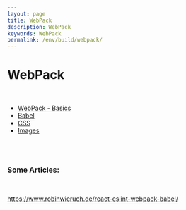 ```yaml
---
layout: page
title: WebPack
description: WebPack
keywords: WebPack
permalink: /env/build/webpack/
---
```


# WebPack

<br/>

<ul>
    <li><a href="/env/build/webpack/basics/">WebPack - Basics</a></li>
    <li><a href="/env/build/webpack/babel/">Babel</a></li>
    <li><a href="/env/build/webpack/css/">CSS</a></li>
    <li><a href="/env/build/webpack/images/">Images</a></li>
</ul>

<br/>
<br/>

### Some Articles:

<br/>

https://www.robinwieruch.de/react-eslint-webpack-babel/

<!-- <br/>


### Minimize js file by webpack



<br/>

    $ npm init -f

    $ npm i -g webpack

or

    $ npm install --save-dev webpack
    $ npm install uglifyjs-webpack-plugin --save-dev

    $ touch webpack.config.js

<br/>

    $ vi webpack.config.js

    var webpack = require('webpack');

    const path = require('path');

    module.exports = {

        entry: './src/SmartExport.js',
        output: {
            path: path.resolve(__dirname, 'dist'),
            filename: 'SmartExport.min.js'
        },
        plugins: [
            new webpack.optimize.UglifyJsPlugin({
                compress: { warnings: false }
            })
        ]
    };

<br/>

    // if webpack installed globally
    $ webpack

    // if webpack installed as module
    $  ./node_modules/env/build/webpack/bin/webpack.js

<br/>

    $ npm install qlik-sense-webpack-plugin --save-dev
    $ npm install zip-webpack-plugin --save-dev -->
